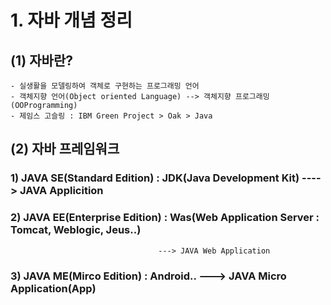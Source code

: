 # 1. 자바 개념 정리

## (1) 자바란?
    - 실생활을 모델링하여 객체로 구현하는 프로그래밍 언어
    - 객체지향 언어(Object oriented Language) --> 객체지향 프로그래밍(OOProgramming)
    - 제임스 고슬링 : IBM Green Project > Oak > Java
    
## (2) 자바 프레임워크
   ### 1) JAVA SE(Standard Edition) : JDK(Java Development Kit) ----> JAVA Applicition
   ### 2) JAVA EE(Enterprise Edition) : Was(Web Application Server : Tomcat, Weblogic, Jeus..)
                                     ---> JAVA Web Application
   ### 3) JAVA ME(Mirco Edition) : Android..  ---> JAVA Micro Application(App)